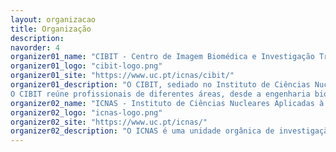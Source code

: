 ```yaml
---
layout: organizacao
title: Organização
description: 
navorder: 4
organizer01_name: "CIBIT - Centro de Imagem Biomédica e Investigação Translacional"
organizer01_logo: "cibit-logo.png"
organizer01_site: "https://www.uc.pt/icnas/cibit/"
organizer01_description: "O CIBIT, sediado no Instituto de Ciências Nucleares Aplicadas à Saúde da Universidade de Coimbra (ICNAS), é um instituto dedicado à investigação fundamental e aplicada nas áreas da imagem biomédica e neurociências clínicas, procurando a translação do conhecimento científico para a prática clínica.</br> </br> 
O CIBIT reúne profissionais de diferentes áreas, desde a engenharia biomédica, à psicologia, passando pela medicina, biologia e bioquímica. Desenvolve trabalhos em colaboração com clínicos, associações de doentes e também com a indústria. Dispõe de um conjunto de equipamentos e infraestruturas que possibilitam o desenvolvimento de investigação de ponta."
organizer02_name: "ICNAS - Instituto de Ciências Nucleares Aplicadas à Saúde"
organizer02_logo: "icnas-logo.png"
organizer02_site: "https://www.uc.pt/icnas/"
organizer02_description: "O ICNAS é uma unidade orgânica de investigação da UC com carácter multidisciplinar. É um instituto com forte ligação à investigação básica e clínica, colaborando com uma vasta rede de parceiros nacionais e internacionais nas áreas da imagem médica e investigação translacional."
---
```

























